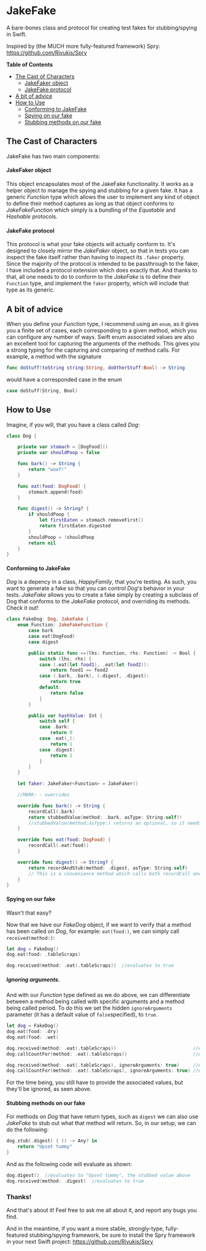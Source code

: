 # JakeFake
A bare-bones class and protocol for creating test fakes for stubbing/spying in Swift.

Inspired by (the MUCH more fully-featured framework) Spry: https://github.com/Rivukis/Spry

__Table of Contents__

* [The Cast of Characters](#the-cast-of-characters)
    * [JakeFaker object](#jakefaker-object)
    * [JakeFake protocol](#jakefake-protocol)
* [A bit of advice](#a-bit-of-advice)
* [How to Use](#how-to-use)
    * [Conforming to JakeFake](#conforming-to-jakefake)
    * [Spying on our fake](#spying-on-our-fake)
    * [Stubbing methods on our fake](#stubbing-methods-on-our-fake)

## The Cast of Characters
JakeFake has two main components:

#### JakeFaker object
This object encapsulates most of the JakeFake functionality. It works as a helper object to manage the spying and stubbing for a given fake. It has a generic *Function* type which allows the user to implement any kind of object to define their method captures as long as that object conforms to *JakeFakeFunction* which simply is a bundling of the *Equatable* and *Hashable* protocols.

#### JakeFake protocol
This protocol is what your fake objects will actually conform to. It's designed to closely mirror the *JakeFaker* object, so that in tests you can inspect the fake itself rather than having to inspect its ```.faker``` property. Since the majority of the protocol is intended to be passthrough to the faker, I have included a protocol extension which does exactly that. And thanks to that, all one needs to do to conform to the *JakeFake* is to define their ```Function``` type, and implement the ```faker``` property, which will include that type as its generic.

## A bit of advice
When you define your *Function* type, I recommend using an ```enum```, as it gives you a finite set of cases, each corresponding to a given method, which you can configure any number of ways. Swift enum associated values are also an excellent tool for capturing the arguments of the methods. This gives you a strong typing for the capturing and comparing of method calls. For example, a method with the signature
```swift
func doStuff(toString string:String, doOtherStuff:Bool) -> String
```
would have a corresponded case in the enum
```swift
case doStuff(String, Bool)
```

## How to Use

Imagine, if you will, that you have a class called *Dog*:

```swift
class Dog {

    private var stomach = [DogFood]()
    private var shouldPoop = false

    func bark() -> String {
        return "woof!"
    }

    func eat(food: DogFood) {
        stomach.append(food)
    }

    func digest() -> String? {
        if shouldPoop {
            let firstEaten = stomach.removeFirst()
            return firstEaten.digested
        }
        shouldPoop = !shouldPoop
        return nil
    }
}
```
#### Conforming to JakeFake
*Dog* is a depency in a class, *HappyFamily*, that you're testing. As such, you want to generate a fake so that you can control *Dog*'s behavior in your tests. *JakeFake* allows you to create a fake simply by creating a subclass of Dog that conforms to the *JakeFake* protocol, and overriding its methods. Check it out!

```swift
class FakeDog: Dog, JakeFake {
    enum Function: JakeFakeFunction {
        case bark
        case eat(DogFood)
        case digest

        public static func ==(lhs: Function, rhs: Function) -> Bool {
            switch (lhs, rhs) {
            case (.eat(let food1), .eat(let food2)):
                return food1 == food2
            case (.bark, .bark), (.digest, .digest):
                return true
            default:
                return false
            }
        }

        public var hashValue: Int {
            switch self {
            case .bark:
                return 0
            case .eat(_):
                return 1
            case .digest:
                return 2
            }
        }
    }

    let faker: JakeFaker<Function> = JakeFaker()

    //MARK: - overrides

    override func bark() -> String {
        recordCall(.bark)
        return stubbedValue(method: .bark, asType: String.self)!
        //stubbedValue(method:asType:) returns an optional, so it needs to be unwrapped
    }

    override func eat(food: DogFood) {
        recordCall(.eat(food))
    }

    override func digest() -> String? {
        return recordAndStub(method: .digest, asType: String.self)
        // This is a convenience method which calls both recordCall and stubbedValue
    }
}
```
#### Spying on our fake
Wasn't that easy?

Now that we have our *FakeDog* object, if we want to verify that a method has been called on *Dog*, for example: ```eat(food:)```, we can simply call ```received(method:)```:

```swift
let dog = FakeDog()
dog.eat(food: .tableScraps)

dog.received(method: .eat(.tableScraps))  //evaluates to true
```
##### Ignoring arguments.
And with our *Function* type defined as we do above, we can differentiate between a method being called with specific arguments and a method being called period. To do this we set the hidden ```ignoreArguments``` parameter (it has a default value of ```false```specified), to ```true```.

```swift
let dog = FakeDog()
dog.eat(food: .dry)
dog.eat(food: .wet)

dog.received(method: .eat(.tableScraps))                            //evaluates to false
dog.callCountFor(method: .eat(.tableScraps))                        //evaluates to 0

dog.received(method: .eat(.tableScraps), ignoreArguments: true)     //evaluates to true
dog.callCountFor(method: .eat(.tableScraps), ignoreArguments: true) //evaluates to 2
```

For the time being, you still have to provide the associated values, but they'll be ignored, as seen above.

#### Stubbing methods on our fake
For methods on *Dog* that have return types, such as ```digest``` we can also use *JakeFake* to stub out what that method will return. So, in our setup, we can do the following:

```swift
dog.stub(.digest) { () -> Any? in
    return "Upset tummy"
}
```

And as the following code will evaluate as shown:

```swift
dog.digest()  //evaluates to "Upset tummy", the stubbed value above
dog.received(method: .digest)  //evaluates to true
```

### Thanks!
And that's about it! Feel free to ask me all about it, and report any bugs you find.

And in the meantime, if you want a more stable, strongly-type, fully-featured stubbing/spying framework, be sure to install the Spry framework in your next Swift project: https://github.com/Rivukis/Spry
